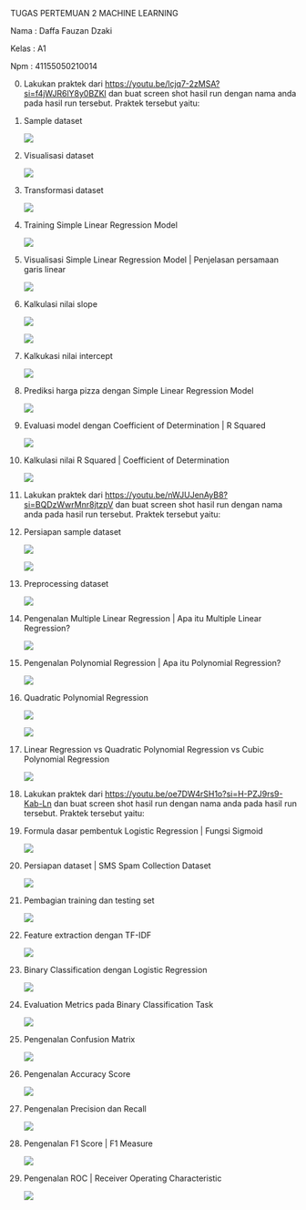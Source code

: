 ﻿TUGAS PERTEMUAN 2 MACHINE LEARNING 

Nama : Daffa Fauzan Dzaki 

Kelas : A1 

Npm  : 41155050210014 

0. Lakukan praktek dari https://youtu.be/lcjq7-2zMSA?si=f4jWJR6lY8y0BZKl  dan buat screen shot hasil run dengan nama anda pada hasil run tersebut. Praktek tersebut yaitu: 
0. Sample dataset 

   ![](Image/tg2/Aspose.Words.b07bac60-b652-42e2-8c55-3e078cda9535.001.jpeg)

2. Visualisasi dataset 

   ![](Image/tg2/Aspose.Words.b07bac60-b652-42e2-8c55-3e078cda9535.002.jpeg)

3. Transformasi dataset 

   ![](Image/tg2/Aspose.Words.b07bac60-b652-42e2-8c55-3e078cda9535.003.jpeg)

4. Training Simple Linear Regression Model 

   ![](Image/tg2/Aspose.Words.b07bac60-b652-42e2-8c55-3e078cda9535.004.jpeg)

5. Visualisasi Simple Linear Regression Model | Penjelasan persamaan garis linear 

   ![](Image/tg2/Aspose.Words.b07bac60-b652-42e2-8c55-3e078cda9535.005.jpeg)

6. Kalkulasi nilai slope 

   ![](Image/tg2/Aspose.Words.b07bac60-b652-42e2-8c55-3e078cda9535.006.jpeg)

   ![](Image/tg2/Aspose.Words.b07bac60-b652-42e2-8c55-3e078cda9535.007.png)

7. Kalkukasi nilai intercept 

   ![](Image/tg2/Aspose.Words.b07bac60-b652-42e2-8c55-3e078cda9535.008.jpeg)

8. Prediksi harga pizza dengan Simple Linear Regression Model 

   ![](Image/tg2/Aspose.Words.b07bac60-b652-42e2-8c55-3e078cda9535.009.jpeg)

9. Evaluasi model dengan Coefficient of Determination | R Squared 

   ![](Image/tg2/Aspose.Words.b07bac60-b652-42e2-8c55-3e078cda9535.010.jpeg)

10. Kalkulasi nilai R Squared | Coefficient of Determination 

    ![](Image/tg2/Aspose.Words.b07bac60-b652-42e2-8c55-3e078cda9535.011.jpeg)

0. Lakukan praktek dari https://youtu.be/nWJUJenAyB8?si=BQDzWwrMnr8jtzpV  dan buat screen shot hasil run dengan nama anda pada hasil run tersebut. Praktek tersebut yaitu: 
0. Persiapan sample dataset 

   ![](Image/tg2/Aspose.Words.b07bac60-b652-42e2-8c55-3e078cda9535.012.jpeg)

   ![](Image/tg2/Aspose.Words.b07bac60-b652-42e2-8c55-3e078cda9535.013.jpeg)

2. Preprocessing dataset 

   ![](Image/tg2/Aspose.Words.b07bac60-b652-42e2-8c55-3e078cda9535.014.jpeg)

3. Pengenalan Multiple Linear Regression | Apa itu Multiple Linear Regression? 

   ![](Image/tg2/Aspose.Words.b07bac60-b652-42e2-8c55-3e078cda9535.015.jpeg)

4. Pengenalan Polynomial Regression | Apa itu Polynomial Regression? 

   ![](Image/tg2/Aspose.Words.b07bac60-b652-42e2-8c55-3e078cda9535.016.jpeg)

5. Quadratic Polynomial Regression 

   ![](Image/tg2/Aspose.Words.b07bac60-b652-42e2-8c55-3e078cda9535.017.jpeg)

   ![](Image/tg2/Aspose.Words.b07bac60-b652-42e2-8c55-3e078cda9535.018.jpeg)

6. Linear Regression vs Quadratic Polynomial Regression vs Cubic Polynomial Regression 

   ![](Image/tg2/Aspose.Words.b07bac60-b652-42e2-8c55-3e078cda9535.019.jpeg)

0. Lakukan praktek dari https://youtu.be/oe7DW4rSH1o?si=H-PZJ9rs9-Kab-Ln  dan buat screen shot hasil run dengan nama anda pada hasil run tersebut. Praktek tersebut yaitu: 
0. Formula dasar pembentuk Logistic Regression | Fungsi Sigmoid 

   ![](Image/tg2/Aspose.Words.b07bac60-b652-42e2-8c55-3e078cda9535.020.jpeg)

2. Persiapan dataset | SMS Spam Collection Dataset 

   ![](Image/tg2/Aspose.Words.b07bac60-b652-42e2-8c55-3e078cda9535.021.jpeg)

3. Pembagian training dan testing set 

   ![](Image/tg2/Aspose.Words.b07bac60-b652-42e2-8c55-3e078cda9535.022.jpeg)

4. Feature extraction dengan TF-IDF 

   ![](Image/tg2/Aspose.Words.b07bac60-b652-42e2-8c55-3e078cda9535.023.jpeg)

5. Binary Classification dengan Logistic Regression 

   ![](Image/tg2/Aspose.Words.b07bac60-b652-42e2-8c55-3e078cda9535.024.jpeg)

6. Evaluation Metrics pada Binary Classification Task 

   ![](Image/tg2/Aspose.Words.b07bac60-b652-42e2-8c55-3e078cda9535.025.jpeg)

7. Pengenalan Confusion Matrix 

   ![](Image/tg2/Aspose.Words.b07bac60-b652-42e2-8c55-3e078cda9535.026.jpeg)

8. Pengenalan Accuracy Score 

   ![](Image/tg2/Aspose.Words.b07bac60-b652-42e2-8c55-3e078cda9535.027.jpeg)

9. Pengenalan Precision dan Recall 

   ![](Image/tg2/Aspose.Words.b07bac60-b652-42e2-8c55-3e078cda9535.028.jpeg)

10. Pengenalan F1 Score | F1 Measure 

    ![](Image/tg2/Aspose.Words.b07bac60-b652-42e2-8c55-3e078cda9535.029.jpeg)

11. Pengenalan ROC | Receiver Operating Characteristic 

    ![](Image/tg2/Aspose.Words.b07bac60-b652-42e2-8c55-3e078cda9535.030.jpeg)
